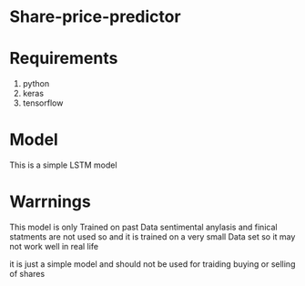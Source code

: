 # Share-price-predictor

# Requirements 
1) python 
2) keras 
3) tensorflow

# Model
This is a simple LSTM model 


# Warrnings

This model is only Trained on past Data sentimental anylasis and finical statments are not used so and it is trained on a very small Data set so it may not work well in real life 

it is just a simple model and should not be used for traiding buying or selling of shares
